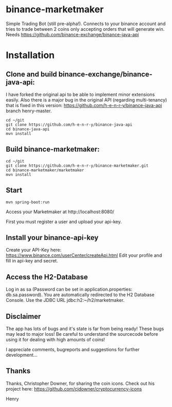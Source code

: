 # binance-marketmaker
Simple Trading Bot (still pre-alpha!). Connects to your binance account and tries to trade between 2 coins only accepting orders that will generate win. Needs https://github.com/binance-exchange/binance-java-api

Installation
============

## Clone and build binance-exchange/binance-java-api:

I have forked the original api to be able to implement minor extensions easily. Also there is a major bug in the original API (regarding multi-tenancy) that is fixed in this version: https://github.com/h-e-n-r-y/binance-java-api branch henry-master.

	cd ~/git
	git clone https://github.com/h-e-n-r-y/binance-java-api
	cd binance-java-api
	mvn install
	
## Build binance-marketmaker:
	cd ~/git
	git clone https://github.com/h-e-n-r-y/binance-marketmaker.git
	cd binance-marketmaker/marketmaker
	mvn install

## Start
	mvn spring-boot:run
	
Access your Marketmaker at http://localhost:8080/

First you must register a user and upload your api-key.

## Install your binance-api-key

Create your API-Key here: https://www.binance.com/userCenter/createApi.html
Edit your profile and fill in api-key and secret.

## Access the H2-Database

Log in as sa (Password can be set in application.properties: db.sa.password). You are automatically redirected to the H2 Database Console. Use the JDBC URL jdbc:h2:~/h2/marketmaker.

## Disclaimer

The app has lots of bugs and it's state is far from being ready! 
These bugs may lead to major loss!
Be careful to understand the sourcecode before using it for dealing with high amounts of coins!

I appreciate comments, bugreports and suggestions for further development...

## Thanks

Thanks, Christopher Downer, for sharing the coin icons. Check out his project here: https://github.com/cjdowner/cryptocurrency-icons

Henry
